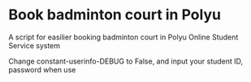 # Book badminton court in Polyu
A script for easilier booking badminton court in Polyu Online Student Service system

Change constant-userinfo-DEBUG to False, and input your student ID, password when use

